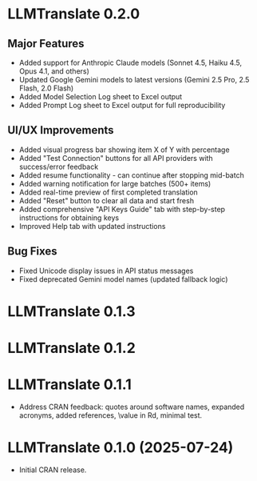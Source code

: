 # LLMTranslate 0.2.0

## Major Features

* Added support for Anthropic Claude models (Sonnet 4.5, Haiku 4.5, Opus 4.1, and others)
* Updated Google Gemini models to latest versions (Gemini 2.5 Pro, 2.5 Flash, 2.0 Flash)
* Added Model Selection Log sheet to Excel output
* Added Prompt Log sheet to Excel output for full reproducibility

## UI/UX Improvements

* Added visual progress bar showing item X of Y with percentage
* Added "Test Connection" buttons for all API providers with success/error feedback
* Added resume functionality - can continue after stopping mid-batch
* Added warning notification for large batches (500+ items)
* Added real-time preview of first completed translation
* Added "Reset" button to clear all data and start fresh
* Added comprehensive "API Keys Guide" tab with step-by-step instructions for obtaining keys
* Improved Help tab with updated instructions

## Bug Fixes

* Fixed Unicode display issues in API status messages
* Fixed deprecated Gemini model names (updated fallback logic)

# LLMTranslate 0.1.3

# LLMTranslate 0.1.2


# LLMTranslate 0.1.1

* Address CRAN feedback: quotes around software names, expanded acronyms, added references, \value in Rd, minimal test.

# LLMTranslate 0.1.0 (2025-07-24)

* Initial CRAN release.
